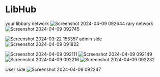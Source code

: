 # LibHub





your libbary network 
![Screenshot 2024-04-09 092644](https://github.com/Philippa29/LibHub/assets/68788485/92d02bda-bcb7-43ab-8b7d-3186d585f4b4)
rary network
![Screenshot 2024-04-09 092745](https://github.com/Philippa29/LibHub/assets/68788485/ca6463c7-16fc-40dc-b8cf-db47edcf7ee4)

![Screenshot 2024-03-22 155357](https://github.com/Philippa29/LibHub/assets/68788485/b4c2f8ad-68ca-457d-b414-394d580a6e9a)
admin side 
![Screenshot 2024-04-09 091822](https://github.com/Philippa29/LibHub/assets/68788485/9d4fbe16-8f6a-4499-b830-35b47686b509)

![Screenshot 2024-04-09 092111](https://github.com/Philippa29/LibHub/assets/68788485/77f975ae-ec2a-4ece-a4b8-d181046824fb)
![Screenshot 2024-04-09 092149](https://github.com/Philippa29/LibHub/assets/68788485/5069da52-152b-49e8-b099-e765994e9733)
![Screenshot 2024-04-09 092216](https://github.com/Philippa29/LibHub/assets/68788485/801c3f76-99c5-4f09-bad2-ced61c114628)
![Screenshot 2024-04-09 092232](https://github.com/Philippa29/LibHub/assets/68788485/a1adec80-216b-40a0-9064-2182ed78372c)

User side
![Screenshot 2024-04-09 092247](https://github.com/Philippa29/LibHub/assets/68788485/82794564-7bff-41ab-bf10-006c539ef649)
